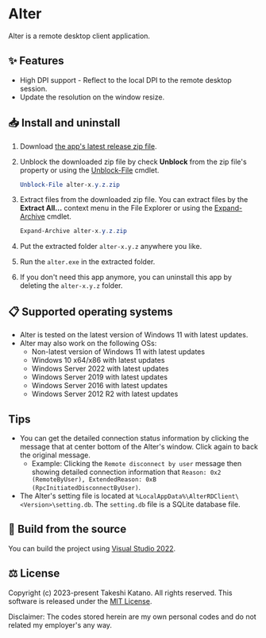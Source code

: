 # Alter

Alter is a remote desktop client application.

## ✨ Features

- High DPI support - Reflect to the local DPI to the remote desktop session.
- Update the resolution on the window resize.

## 📥 Install and uninstall

1. Download [the app's latest release zip file](https://github.com/tksh164/alter-rdp-client/releases/latest).

2. Unblock the downloaded zip file by check **Unblock** from the zip file's property or using the [Unblock-File](https://learn.microsoft.com/en-us/powershell/module/microsoft.powershell.utility/unblock-file) cmdlet.
    
    ```powershell
    Unblock-File alter-x.y.z.zip
    ```
    
3. Extract files from the downloaded zip file. You can extract files by the **Extract All...** context menu in the File Explorer or using the [Expand-Archive](https://learn.microsoft.com/en-us/powershell/module/microsoft.powershell.archive/expand-archive) cmdlet.

    ```powershell
    Expand-Archive alter-x.y.z.zip
    ```

4. Put the extracted folder `alter-x.y.z` anywhere you like.

5. Run the `alter.exe` in the extracted folder.

6. If you don't need this app anymore, you can uninstall this app by deleting the `alter-x.y.z` folder.

## 📋 Supported operating systems

- Alter is tested on the latest version of Windows 11 with latest updates.
- Alter may also work on the following OSs:
    - Non-latest version of Windows 11 with latest updates
    - Windows 10 x64/x86 with latest updates
    - Windows Server 2022 with latest updates
    - Windows Server 2019 with latest updates
    - Windows Server 2016 with latest updates
    - Windows Server 2012 R2 with latest updates

## Tips

- You can get the detailed connection status information by clicking the message that at center bottom of the Alter's window. Click again to back the original message.
    - Example: Clicking the `Remote disconnect by user` message then showing detailed connection information that `Reason: 0x2 (RemoteByUser), ExtendedReason: 0xB (RpcInitiatedDisconnectByUser)`.
- The Alter's setting file is located at `%LocalAppData%\AlterRDClient\<Version>\setting.db`. The `setting.db` file is a SQLite database file.

## 🔨 Build from the source

You can build the project using [Visual Studio 2022](https://visualstudio.microsoft.com/).

## ⚖️ License

Copyright (c) 2023-present Takeshi Katano. All rights reserved. This software is released under the [MIT License](https://github.com/tksh164/alter-rdp-client/blob/main/LICENSE).

Disclaimer: The codes stored herein are my own personal codes and do not related my employer's any way.
